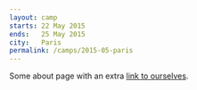 ```yaml
---
layout: camp
starts: 22 May 2015
ends:   25 May 2015
city:   Paris
permalink: /camps/2015-05-paris
---
```


Some about page with an extra [link to ourselves](http://collab.camp/).
